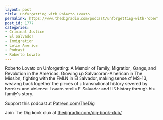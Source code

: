 ```yaml
---
layout: post
title: Unforgetting with Roberto Lovato
permalink: https://www.thedigradio.com/podcast/unforgetting-with-roberto-lovato/index.html
post_id: 1777
categories: 
- Criminal Justice
- El Salvador
- Immigration
- Latin America
- Podcast
- Roberto Lovato
---
```


Roberto Lovato on 
Unforgetting: A Memoir of Family, Migration, Gangs, and Revolution in the Americas. Growing up Salvadoran-American in The Mission, fighting with the FMLN in El Salvador, making sense of MS-13, weaving back together the pieces of a transnational history severed by borders and violence. Lovato retells El Salvador and US history through his family's story.

Support this podcast at 
[Patreon.com/TheDig](http://Patreon.com/TheDig)

Join The Dig book club at 
[thedigradio.com/dig-book-club/](http://thedigradio.com/dig-book-club/)